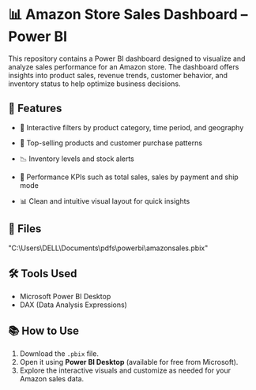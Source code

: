 # 📊 Amazon Store Sales Dashboard – Power BI

This repository contains a Power BI dashboard designed to visualize and analyze sales performance for an Amazon store. The dashboard offers insights into product sales, revenue trends, customer behavior, and inventory status to help optimize business decisions.

## 🧩 Features

- 📌 Interactive filters by product category, time period, and geography

- 🛒 Top-selling products and customer purchase patterns
- 📉 Inventory levels and stock alerts
- 🎯 Performance KPIs such as total sales, sales by payment and ship mode
- 📊 Clean and intuitive visual layout for quick insights

## 📁 Files
"C:\Users\DELL\Documents\pdfs\powerbi\amazonsales.pbix"


## 🛠️ Tools Used

- Microsoft Power BI Desktop
- DAX (Data Analysis Expressions)


## 📚 How to Use

1. Download the `.pbix` file.
2. Open it using **Power BI Desktop** (available for free from Microsoft).
3. Explore the interactive visuals and customize as needed for your Amazon sales data.


